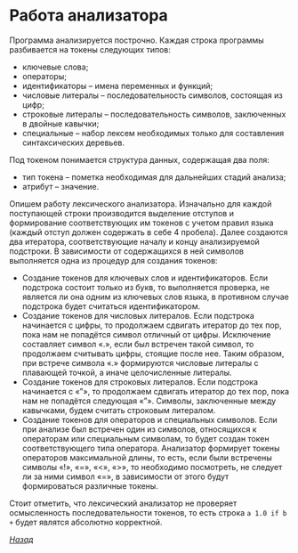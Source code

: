 # Работа анализатора

Программа анализируется построчно. Каждая строка программы разбивается на токены следующих типов:
* ключевые слова; 
* операторы;
* идентификаторы – имена переменных и функций;
* числовые литералы – последовательность символов, состоящая из цифр;
* строковые литералы – последовательность символов, заключенных в двойные кавычки;
* специальные – набор лексем необходимых только для составления синтаксических деревьев.

Под токеном понимается структура данных, содержащая два поля:
* тип токена – пометка необходимая для дальнейших стадий анализа;
* атрибут – значение.

Опишем работу лексического анализатора.
Изначально для каждой поступающей строки производится выделение отступов и формирование соответствующих им токенов с учетом правил языка (каждый отступ должен содержать в себе 4 пробела). Далее создаются два итератора, соответствующие началу и концу анализируемой подстроки. В зависимости от содержащихся в ней символов выполняется одна из процедур для создания токенов:
* Создание токенов для ключевых слов и идентификаторов. Если подстрока состоит только из букв, то выполняется проверка, не является ли она одним из ключевых слов языка, в противном случае подстрока будет считаться идентификатором.
* Создание токенов для числовых литералов. Если подстрока начинается с цифры, то продолжаем сдвигать итератор до тех пор, пока нам не попадётся символ отличный от цифры. Исключение составляет символ «.», если был встречен такой символ, то продолжаем считывать цифры, стоящие после нее. Таким образом, при встрече символа «.» формируются числовые литералы с плавающей точкой, а иначе целочисленные литералы.
* Создание токенов для строковых литералов. Если подстрока начинается с «”», то продолжаем сдвигать итератор до тех пор, пока нам не попадётся следующая «”». Символы, заключенные между кавычками, будем считать строковым литералом.
* Создание токенов для операторов и специальных символов. Если при анализе был встречен один из символов, относящихся к операторам или специальным символам, то будет создан токен соответствующего типа оператора. Анализатор формирует токены операторов максимальной длины, то есть, если были встречены символы «!», «=», «<», «>», то необходимо посмотреть, не следует ли за ними символ «=», в зависимости от этого будут формироваться различные токены.

Стоит отметить, что лексический анализатор не проверяет осмысленность последовательности токенов, то есть строка `a 1.0 if b +` будет являтся абсолютно корректной. 

[_Назад_](README.md)
